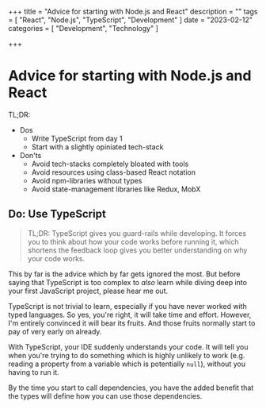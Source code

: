 +++
title = "Advice for starting with Node.js and React"
description = ""
tags = [
    "React",
    "Node.js",
    "TypeScript",
    "Development"
]
date = "2023-02-12"
categories = [
    "Development",
    "Technology"
]

+++

# Advice for starting with Node.js and React

TL;DR:
 - Dos
   - Write TypeScript from day 1
   - Start with a slightly opiniated tech-stack
 - Don'ts
   - Avoid tech-stacks completely bloated with tools
   - Avoid resources using class-based React notation
   - Avoid npm-libraries without types
   - Avoid state-management libraries like Redux, MobX


## Do: Use TypeScript

> TL;DR: TypeScript gives you guard-rails while developing. It forces you to think about how your code works before running it, which shortens the feedback loop gives you better understanding on why your code works.

This by far is the advice which by far gets ignored the most. But before saying that TypeScript is too complex to _also_ learn while diving deep into your first JavaScript project, please hear me out. 

TypeScript is not trivial to learn, especially if you have never worked with typed languages. So yes, you're right, it will take time and effort. However, I'm entirely convinced it will bear its fruits. And those fruits normally start to pay of very early on already.

With TypeScript, your IDE suddenly understands your code. It will tell you when you're trying to do something which is highly unlikely to work (e.g. reading a property from a variable which is potentially `null`), without you having to run it. 

By the time you start to call dependencies, you have the added benefit that the types will define how you can use those dependencies.